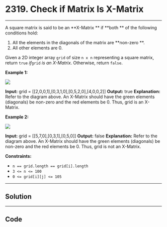 # 2319. Check if Matrix Is X-Matrix

---

A square matrix is said to be an **X-Matrix ** if **both ** of the following conditions hold:

  1. All the elements in the diagonals of the matrix are **non-zero **.
  2. All other elements are 0.



Given a 2D integer array `grid` of size `n x n` representing a square matrix, return `true` _if_`grid` _is an X-Matrix_. Otherwise, return `false`.

 

**Example 1:**

![](https://assets.leetcode.com/uploads/2022/05/03/ex1.jpg)


**Input:** grid = [[2,0,0,1],[0,3,1,0],[0,5,2,0],[4,0,0,2]]
**Output:** true
**Explanation:** Refer to the diagram above. 
An X-Matrix should have the green elements (diagonals) be non-zero and the red elements be 0.
Thus, grid is an X-Matrix.


**Example 2:**

![](https://assets.leetcode.com/uploads/2022/05/03/ex2.jpg)


**Input:** grid = [[5,7,0],[0,3,1],[0,5,0]]
**Output:** false
**Explanation:** Refer to the diagram above.
An X-Matrix should have the green elements (diagonals) be non-zero and the red elements be 0.
Thus, grid is not an X-Matrix.


 

**Constraints:**

  * `n == grid.length == grid[i].length`
  * `3 <= n <= 100`
  * `0 <= grid[i][j] <= 105`

---

## Solution



---

## Code
```python


```